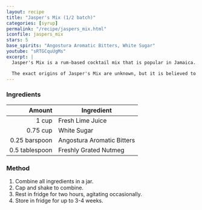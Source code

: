 ```yaml
---
layout: recipe
title: "Jasper's Mix (1/2 batch)"
categories: [syrup]
permalink: "/recipe/jaspers_mix.html"
iconfile: jaspers_mix
stars: 5
base_spirits: "Angostura Aromatic Bitters, White Sugar"
youtube: "sRTGCquUgMs"
excerpt: |
  Jasper's Mix is a rum-based cocktail mix that is popular in Jamaica. It is a simple syrup made with lime juice, sugar, Angostura bitters, and nutmeg. It is typically used to make rum punches, but it can also be used to make other cocktails.<br><br>

  The exact origins of Jasper's Mix are unknown, but it is believed to have been created by a bartender named Jasper Le Franc in the 1950s. Le Franc worked at the Bay Roc Hotel in Jamaica, and he is said to have created the mix to serve to guests at the hotel's bar.
---
```


### Ingredients

|         Amount | Ingredient                 |
| -------------: | -------------------------- |
|          1 cup | Fresh Lime Juice           |
|       0.75 cup | White Sugar                |
|  0.25 barspoon | Angostura Aromatic Bitters |
| 0.5 tablespoon | Freshly Grated Nutmeg      |

### Method

1. Combine all ingredients in a jar.
2. Cap and shake to combine.
3. Rest in fridge for two hours, agitating occasionally.
4. Store in fridge for up to 3-4 weeks.
